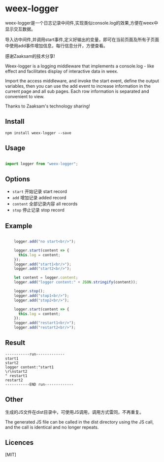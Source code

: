 weex-logger
=================

weex-logger是一个日志记录中间件,实现类似console.log的效果,方便在weex中显示交互数据。

导入访中间件,并调用start事件,定义好输出的变量，即可在当前页面及所有子页面中使用add事件增加信息，每行信息分开，方便查看。

感谢Zaaksam的技术分享!

Weex-logger is a logging middleware that implements a console.log - like effect and facilitates display of interactive data in weex.

Import the access middleware, and invoke the start event, define the output variables, then you can use the add event to increase information in the current page and all sub pages. Each row information is separated and convenient to view.

Thanks to Zaaksam's technology sharing!

## Install

`npm install weex-logger --save`

## Usage

```ts

import logger from "weex-logger";

```

## Options

- `start` 开始记录 start record
- `add` 增加记录 added record
- `content` 全部记录内容 all records
- `stop` 停止记录 stop record

## Example

```ts

    logger.add("no start<br/>");

    logger.start(content => {
      this.log = content;
    });
    logger.add("start1<br/>");
    logger.add("start2<br/>");

    let content = logger.content;
    logger.add("logger content:" + JSON.stringify(content));

    logger.stop();
    logger.add("stop1<br/>");
    logger.add("stop2<br/>");

    logger.start(content => {
      this.log = content;
    });
    logger.add("restart1<br/>");
    logger.add("restart2<br/>");

```    

## Result

```
-----------run-------------
start1
start2
logger content:"start1
\r\nstart2
" restart1
restart2
-----------END run-------------

```



## Other

生成的JS文件在dist目录中，可使用JS调用，调用方式雷同，不再重复。

The generated JS file can be called in the dist directory using the JS call, and the call is identical and no longer repeats.

## Licences

[MIT]
